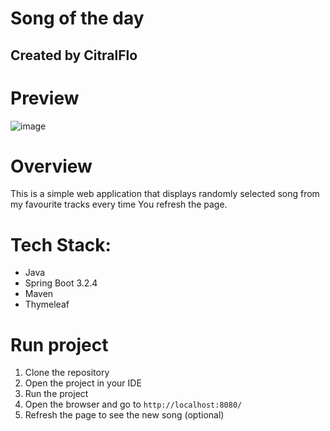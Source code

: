 # Song of the day
## Created by CitralFlo

# Preview
![image](https://github.com/CitralFlo/song-of-the-day/assets/80779749/62fd84de-3180-43e8-ac81-15b319cfe677)


# Overview
This is a simple web application that displays randomly selected song from my favourite tracks every time You refresh the page.

# Tech Stack:
- Java
- Spring Boot 3.2.4
- Maven
- Thymeleaf

# Run project
1. Clone the repository
2. Open the project in your IDE
3. Run the project
4. Open the browser and go to `http://localhost:8080/`
5. Refresh the page to see the new song (optional)
